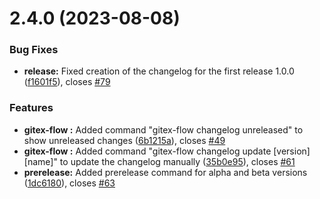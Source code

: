 # 2.4.0 (2023-08-08)


### Bug Fixes

* **release:** Fixed creation of the changelog for the first release 1.0.0 ([f1601f5](https://github.com/gitex-flow/gitex-flow-node/commits/f1601f508011edd3b51a0e41b7adf3370e3181a6)), closes [#79](https://github.com/gitex-flow/gitex-flow-node/issues/79)


### Features

* **gitex-flow :** Added command "gitex-flow changelog unreleased" to show unreleased changes ([6b1215a](https://github.com/gitex-flow/gitex-flow-node/commits/6b1215af3342d76df4608fc1cd091415958addab)), closes [#49](https://github.com/gitex-flow/gitex-flow-node/issues/49)
* **gitex-flow :** Added command "gitex-flow changelog update [version] [name]" to update the changelog manually ([35b0e95](https://github.com/gitex-flow/gitex-flow-node/commits/35b0e95596c0cda52724d7f19e9270bc30ef09cd)), closes [#61](https://github.com/gitex-flow/gitex-flow-node/issues/61)
* **prerelease:** Added prerelease command for alpha and beta versions ([1dc6180](https://github.com/gitex-flow/gitex-flow-node/commits/1dc618036406cd2a9969afb7b02a720e51da366f)), closes [#63](https://github.com/gitex-flow/gitex-flow-node/issues/63)



